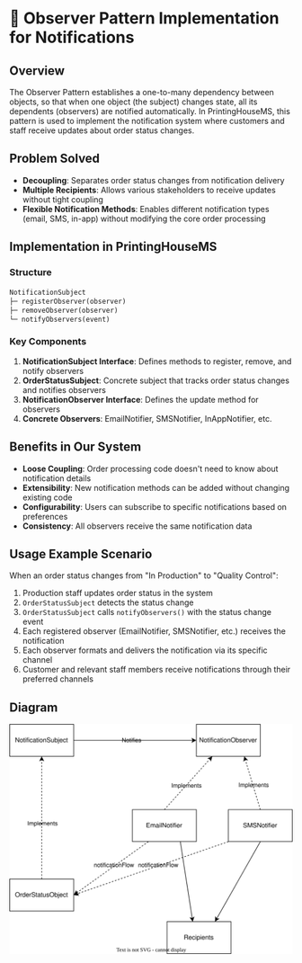 # 📢 Observer Pattern Implementation for Notifications

## Overview
The Observer Pattern establishes a one-to-many dependency between objects, so that when one object (the subject) changes state, all its dependents (observers) are notified automatically. In PrintingHouseMS, this pattern is used to implement the notification system where customers and staff receive updates about order status changes.

## Problem Solved
- **Decoupling**: Separates order status changes from notification delivery
- **Multiple Recipients**: Allows various stakeholders to receive updates without tight coupling
- **Flexible Notification Methods**: Enables different notification types (email, SMS, in-app) without modifying the core order processing

## Implementation in PrintingHouseMS

### Structure

```
NotificationSubject
├─ registerObserver(observer)
├─ removeObserver(observer)
└─ notifyObservers(event)
```

### Key Components

1. **NotificationSubject Interface**: Defines methods to register, remove, and notify observers
2. **OrderStatusSubject**: Concrete subject that tracks order status changes and notifies observers
3. **NotificationObserver Interface**: Defines the update method for observers
4. **Concrete Observers**: EmailNotifier, SMSNotifier, InAppNotifier, etc.

## Benefits in Our System

- **Loose Coupling**: Order processing code doesn't need to know about notification details
- **Extensibility**: New notification methods can be added without changing existing code
- **Configurability**: Users can subscribe to specific notifications based on preferences
- **Consistency**: All observers receive the same notification data

## Usage Example Scenario

When an order status changes from "In Production" to "Quality Control":
1. Production staff updates order status in the system
2. `OrderStatusSubject` detects the status change
3. `OrderStatusSubject` calls `notifyObservers()` with the status change event
4. Each registered observer (EmailNotifier, SMSNotifier, etc.) receives the notification
5. Each observer formats and delivers the notification via its specific channel
6. Customer and relevant staff members receive notifications through their preferred channels

## Diagram
![Observer Pattern for Notifications](../Diagrams/ObserverPattern.svg)